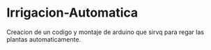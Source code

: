 # Irrigacion-Automatica
Creacion de un codigo y montaje de arduino que sirvq para regar las plantas automaticamente.
